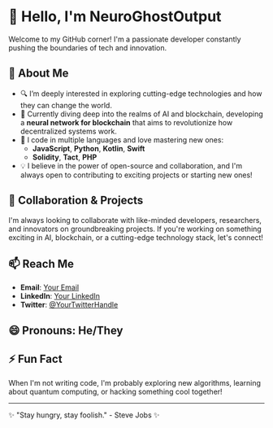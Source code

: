 # 👋 Hello, I'm NeuroGhostOutput

Welcome to my GitHub corner! I'm a passionate developer constantly pushing the boundaries of tech and innovation.

## 🚀 About Me

- 🔍 I’m deeply interested in exploring cutting-edge technologies and how they can change the world.
- 🌱 Currently diving deep into the realms of AI and blockchain, developing a **neural network for blockchain** that aims to revolutionize how decentralized systems work.
- 💬 I code in multiple languages and love mastering new ones:
  - **JavaScript**, **Python**, **Kotlin**, **Swift**
  - **Solidity**, **Tact**, **PHP**
- 💡 I believe in the power of open-source and collaboration, and I'm always open to contributing to exciting projects or starting new ones!

## 💞️ Collaboration & Projects

I'm always looking to collaborate with like-minded developers, researchers, and innovators on groundbreaking projects. If you're working on something exciting in AI, blockchain, or a cutting-edge technology stack, let's connect!

## 📫 Reach Me

- **Email**: [Your Email](mailto:your.email@example.com)
- **LinkedIn**: [Your LinkedIn](https://www.linkedin.com)
- **Twitter**: [@YourTwitterHandle](https://twitter.com)

## 😄 Pronouns: He/They

## ⚡ Fun Fact

When I'm not writing code, I'm probably exploring new algorithms, learning about quantum computing, or hacking something cool together!

---

✨ "Stay hungry, stay foolish." - Steve Jobs ✨

